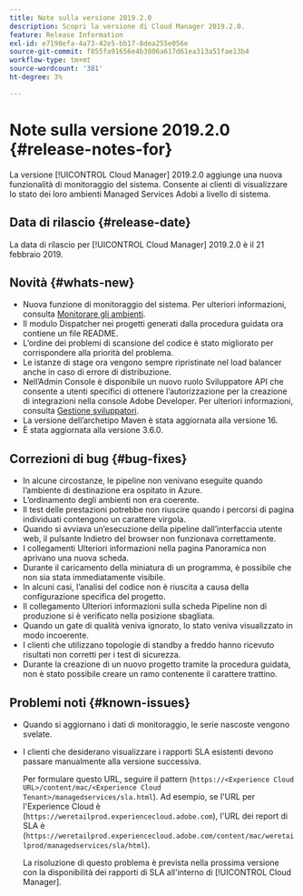 ```yaml
---
title: Note sulla versione 2019.2.0
description: Scopri la versione di Cloud Manager 2019.2.0.
feature: Release Information
exl-id: e7198efa-4a73-42e5-bb17-8dea255e056e
source-git-commit: f855fa91656e4b3806a617d61ea313a51fae13b4
workflow-type: tm+mt
source-wordcount: '381'
ht-degree: 3%

---
```


# Note sulla versione 2019.2.0 {#release-notes-for}

La versione [!UICONTROL Cloud Manager] 2019.2.0 aggiunge una nuova funzionalità di monitoraggio del sistema. Consente ai clienti di visualizzare lo stato dei loro ambienti Managed Services Adobi a livello di sistema.


## Data di rilascio {#release-date}

La data di rilascio per [!UICONTROL Cloud Manager] 2019.2.0 è il 21 febbraio 2019.

## Novità {#whats-new}

* Nuova funzione di monitoraggio del sistema. Per ulteriori informazioni, consulta [Monitorare gli ambienti](/help/using/monitoring-environments.md).
* Il modulo Dispatcher nei progetti generati dalla procedura guidata ora contiene un file README.
* L’ordine dei problemi di scansione del codice è stato migliorato per corrispondere alla priorità del problema.
* Le istanze di stage ora vengono sempre ripristinate nel load balancer anche in caso di errore di distribuzione.
* Nell’Admin Console è disponibile un nuovo ruolo Sviluppatore API che consente a utenti specifici di ottenere l’autorizzazione per la creazione di integrazioni nella console Adobe Developer. Per ulteriori informazioni, consulta [Gestione sviluppatori](https://helpx.adobe.com/enterprise/using/manage-developers.html).
* La versione dell’archetipo Maven è stata aggiornata alla versione 16.
* È stata aggiornata alla versione 3.6.0.

## Correzioni di bug {#bug-fixes}

* In alcune circostanze, le pipeline non venivano eseguite quando l’ambiente di destinazione era ospitato in Azure.
* L’ordinamento degli ambienti non era coerente.
* Il test delle prestazioni potrebbe non riuscire quando i percorsi di pagina individuati contengono un carattere virgola.
* Quando si avviava un’esecuzione della pipeline dall’interfaccia utente web, il pulsante Indietro del browser non funzionava correttamente.
* I collegamenti Ulteriori informazioni nella pagina Panoramica non aprivano una nuova scheda.
* Durante il caricamento della miniatura di un programma, è possibile che non sia stata immediatamente visibile.
* In alcuni casi, l’analisi del codice non è riuscita a causa della configurazione specifica del progetto.
* Il collegamento Ulteriori informazioni sulla scheda Pipeline non di produzione si è verificato nella posizione sbagliata.
* Quando un gate di qualità veniva ignorato, lo stato veniva visualizzato in modo incoerente.
* I clienti che utilizzano topologie di standby a freddo hanno ricevuto risultati non corretti per i test di sicurezza.
* Durante la creazione di un nuovo progetto tramite la procedura guidata, non è stato possibile creare un ramo contenente il carattere trattino.

## Problemi noti {#known-issues}

* Quando si aggiornano i dati di monitoraggio, le serie nascoste vengono svelate.
* I clienti che desiderano visualizzare i rapporti SLA esistenti devono passare manualmente alla versione successiva.

  Per formulare questo URL, seguire il pattern (`https://<Experience Cloud URL>/content/mac/<Experience Cloud Tenant>/managedservices/sla.html`). Ad esempio, se l&#39;URL per l&#39;Experience Cloud è (`https://weretailprod.experiencecloud.adobe.com`), l&#39;URL dei report di SLA è (`https://weretailprod.experiencecloud.adobe.com/content/mac/weretailprod/managedservices/sla/html`).

  La risoluzione di questo problema è prevista nella prossima versione con la disponibilità dei rapporti di SLA all&#39;interno di [!UICONTROL Cloud Manager].
